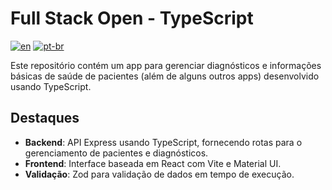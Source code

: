 # Full Stack Open - TypeScript

[![en](https://img.shields.io/badge/lang-en-red.svg)](https://github.com/douglasdotv/fullstackopen-ts/blob/main/README.md)
[![pt-br](https://img.shields.io/badge/lang-pt--br-green.svg)](https://github.com/douglasdotv/fullstackopen-ts/blob/main/README.pt-br.md)

Este repositório contém um app para gerenciar diagnósticos e informações básicas de saúde de pacientes (além de alguns outros apps) desenvolvido usando TypeScript.

## Destaques

- **Backend**: API Express usando TypeScript, fornecendo rotas para o gerenciamento de pacientes e diagnósticos.
- **Frontend**: Interface baseada em React com Vite e Material UI.
- **Validação**: Zod para validação de dados em tempo de execução.
